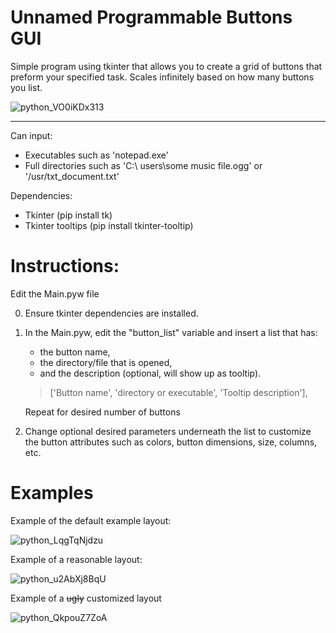 # Unnamed Programmable Buttons GUI
Simple program using tkinter that allows you to create a grid of buttons that preform your specified task. 
Scales infinitely based on how many buttons you list.

![python_VO0iKDx313](https://github.com/user-attachments/assets/302b7774-8eff-4a83-b728-5e48460271e3)



----
Can input: 
- Executables such as 'notepad.exe'
- Full directories such as 'C:\ users\some music file.ogg'     or   '/usr/txt_document.txt'

Dependencies: 
- Tkinter (pip install tk)
- Tkinter tooltips (pip install tkinter-tooltip)

# Instructions: 
Edit the Main.pyw file 

0) Ensure tkinter dependencies are installed. 
1) In the Main.pyw, edit the "button_list" variable and insert a list that has:
    - the button name, 
    - the directory/file that is opened, 
    - and the description (optional, will show up as tooltip).
   
    >['Button name', 'directory or executable', 'Tooltip description'],  

   Repeat for desired number of buttons

2) Change optional desired parameters underneath the list to customize the button attributes such as colors, button dimensions, size, columns, etc. 


# Examples

Example of the default example layout: 

![python_LqgTqNjdzu](https://github.com/user-attachments/assets/12379886-a10c-4ff6-8230-3c0046d4c472)

Example of a reasonable layout:

![python_u2AbXj8BqU](https://github.com/user-attachments/assets/d6f9c6ec-1d73-4bb6-b832-ca63787caf4a)




Example of a ~~ugly~~ customized layout 

![python_QkpouZ7ZoA](https://github.com/user-attachments/assets/2d362e13-e458-4ded-b24b-412ffded7d2c)
